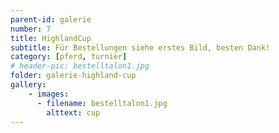 ```yaml
---
parent-id: galerie
number: 7
title: HighlandCup
subtitle: Für Bestellungen siehe erstes Bild, besten Dank!
category: [pferd, turnier]
# header-pic: bestelltalon1.jpg
folder: galerie-highland-cup
gallery:
    - images:
      - filename: bestelltalon1.jpg
        alttext: cup
---
```

<!-- beschreibender Text hier -->
